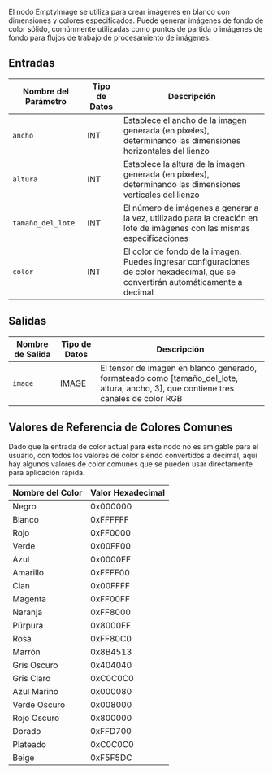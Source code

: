 El nodo EmptyImage se utiliza para crear imágenes en blanco con dimensiones y colores especificados. Puede generar imágenes de fondo de color sólido, comúnmente utilizadas como puntos de partida o imágenes de fondo para flujos de trabajo de procesamiento de imágenes.


## Entradas

| Nombre del Parámetro | Tipo de Datos | Descripción |
|---------------------|---------------|-------------|
| `ancho` | INT | Establece el ancho de la imagen generada (en píxeles), determinando las dimensiones horizontales del lienzo |
| `altura` | INT | Establece la altura de la imagen generada (en píxeles), determinando las dimensiones verticales del lienzo |
| `tamaño_del_lote` | INT | El número de imágenes a generar a la vez, utilizado para la creación en lote de imágenes con las mismas especificaciones |
| `color` | INT | El color de fondo de la imagen. Puedes ingresar configuraciones de color hexadecimal, que se convertirán automáticamente a decimal |

## Salidas

| Nombre de Salida | Tipo de Datos | Descripción |
|------------------|---------------|-------------|
| `image` | IMAGE | El tensor de imagen en blanco generado, formateado como [tamaño_del_lote, altura, ancho, 3], que contiene tres canales de color RGB |

## Valores de Referencia de Colores Comunes

Dado que la entrada de color actual para este nodo no es amigable para el usuario, con todos los valores de color siendo convertidos a decimal, aquí hay algunos valores de color comunes que se pueden usar directamente para aplicación rápida.

| Nombre del Color | Valor Hexadecimal |
|------------------|-------------------|
| Negro            | 0x000000         |
| Blanco           | 0xFFFFFF         |
| Rojo             | 0xFF0000         |
| Verde            | 0x00FF00         |
| Azul             | 0x0000FF         |
| Amarillo         | 0xFFFF00         |
| Cian             | 0x00FFFF         |
| Magenta          | 0xFF00FF         |
| Naranja          | 0xFF8000         |
| Púrpura          | 0x8000FF         |
| Rosa             | 0xFF80C0         |
| Marrón           | 0x8B4513         |
| Gris Oscuro      | 0x404040         |
| Gris Claro       | 0xC0C0C0         |
| Azul Marino      | 0x000080         |
| Verde Oscuro     | 0x008000         |
| Rojo Oscuro      | 0x800000         |
| Dorado           | 0xFFD700         |
| Plateado         | 0xC0C0C0         |
| Beige            | 0xF5F5DC         |

